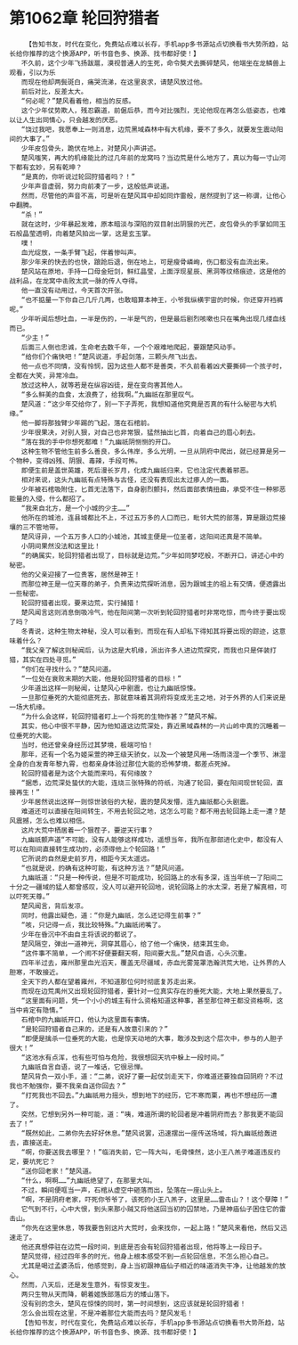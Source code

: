 # 第1062章 轮回狩猎者
        【告知书友，时代在变化，免费站点难以长存，手机app多书源站点切换看书大势所趋，站长给你推荐的这个换源APP，听书音色多、换源、找书都好使！】
       不久前，这个少年飞扬跋扈，漠视普通人的生死，命令獒犬去撕碎楚风，他端坐在龙鳞兽上观看，引以为乐
       而现在他却两鬓斑白，痛哭流涕，在这里哀求，请楚风放过他。
       前后对比，反差太大。
       “何必呢？”楚风看着他，相当的反感。
       这个少年仗势欺人，残忍霸道，前倨后恭，而今对比强烈，无论他现在再怎么低姿态，也难以让人生出同情心，只会越发的厌恶。
       “饶过我吧，我愿奉上一则消息，边荒黑域森林中有大机缘，要不了多久，就要发生震动阳间的大事了。”
       少年皮包骨头，跪伏在地上，对楚风小声讲述。
       楚风嗤笑，再大的机缘能比的过几年前的龙窝吗？当边荒是什么地方了，真以为每一寸山河下都有玄妙，另有乾坤？
       “是真的，你听说过轮回狩猎者吗？！”
       少年声音虚弱，努力向前凑了一步，这般低声说道。
       然而，尽管他的声音不高，可是听在楚风耳中却如同炸雷般，居然提到了这一称谓，让他心中翻腾。
       “杀！”
       就在这时，少年暴起发难，原本暗淡与深陷的双目射出阴狠的光芒，皮包骨头的手掌如同玉石般晶莹透明，向着楚风拍出一掌，这是玄玉掌。
       噗！
       血光绽放，一条手臂飞起，伴着惨叫声。
       那少年来的快去的也快，踉跄后退，倒在地上，可是瘦骨嶙峋，伤口都没有血流出来。
       楚风站在原地，手持一口母金短剑，鲜红晶莹，上面浮现星辰、黑洞等纹络痕迹，这是他的战利品，在龙窝中击败太武一脉的传人夺得。
       他一直没有动用过，今天首次开张。
       “也不掂量一下你自己几斤几两，也敢暗算本神王，小爷我纵横宇宙的时候，你还穿开裆裤呢。”
       少年听闻后想吐血，一半是伤的，一半是气的，但是最后剧烈咳嗽也只在嘴角出现几缕血线而已。
       “少主！”
       后面三人倒也忠诚，生命老去数千年，一个个艰难地爬起，要跟楚风动手。
       “给你们个痛快吧！”楚风说道，手起剑落，三颗头颅飞出去。
       他一点也不同情，没有怜悯，因为这些人都不是善类，不久前看着凶犬要撕碎一个孩子时，全都在大笑，异常冷血。
       放过这种人，就等若是在纵容凶徒，是在变向害其他人。
       “多么鲜美的血食，太浪费了，给我啊。”九幽祇在那里叹气。
       楚风道：“这少年交给你了，别一下子弄死，我想知道他究竟是否真的有什么秘密与大机缘。”
       他一脚将那独臂少年踢的飞起，落在石棺前。
       少年很果决，对别人狠，对自己也非常狠，猛然抽出匕首，向着自己的眉心刺去。
       “落在我的手中你想死都难！”九幽祇阴恻恻的开口。
       这种生物不管他生前多么善良，多么伟岸，多么光明，一旦从阴府中爬出，就已经算是另一个物种，变得凶残、阴狠、毒辣，手段可怖。
       即便生前是盖世英雄，死后漫长岁月，化成九幽祇归来，它也注定代表着邪恶。
       相对来说，这头九幽祇有点特殊与古怪，还没有表现出太过瘆人的一面。
       少年被石棺吸附住，匕首无法落下，自身剧烈颤抖，然后面部表情扭曲，承受不住一种邪恶能量的入侵，什么都招了。
       “我来自北方，是一个小城的少主……”
       他所在的城池，连县城都比不上，不过五万多的人口而已，毗邻大荒的部落，算是跟边荒接壤的三不管地带。
       楚风讶异，一个五万多人口的小城池，其城主便是一位圣者，这阳间还真是不简单。
       小阴间果然没法和这里比！
       “的确属实，轮回狩猎者出现了，目标就是边荒。”少年如同梦呓般，不断开口，讲述心中的秘密。
       他的父亲迎接了一位贵客，居然是神王！
       而那位神王是一位天尊的弟子，负责来边荒探听消息，因为跟城主的祖上有交情，便透露出一些秘密。
       轮回狩猎者出现，要来边荒，实行捕猎！
       楚风闻言这则消息倒吸冷气，他在阳间第一次听到轮回狩猎者时非常吃惊，而今终于要出现了吗？
       冬青说，这种生物太神秘，没人可以看到，而现在有人却私下得知其将要出现的踪迹，这意味着什么？
       “我父亲了解这则秘闻后，认为这是大机缘，派出许多人进边荒探究，而我也只是佯装打猎，其实在四处寻觅。”
       “你们在寻找什么？”楚风问道。
       “一位处在衰败末期的大能，他是轮回狩猎者的目标！”
       少年道出这样一则秘闻，让楚风心中剧震，也让九幽祇惊悚。
       一旦那位垂死的大能彻底死去，那就意味着其洞府将变成无主之地，对于外界的人们来说是一场大机缘。
       “为什么会这样，轮回狩猎者盯上一个将死的生物作甚？”楚风不解。
       其实，他心中很不平静，因为他知道这边荒深处，靠近黑域森林的一片山岭中真的沉睡着一位垂死的大能。
       当时，他还曾亲身经历过其梦境，极端可怕！
       那年，还有一个名为姬采萱的神王级天骄女，以及一个被楚风用一场雨浇湿一个季节、淋湿全身的白发青年黎九霄，也都亲身体验过那位大能的恐怖梦境，都差点死掉。
       轮回狩猎者是为这个大能而来吗，有何缘故？
       “据悉，边荒深处蛰伏的大能，连烧三张特殊的符纸，沟通了轮回，要在阳间现世轮回，直接再生！”
       少年居然说出这样一则惊世骇俗的大秘，震的楚风发懵，连九幽祇都心头剧震。
       难道还可以直接在阳间转生，不用去轮回之地，这怎么可能？都不用去轮回路上走一遭？楚风震撼，怎么也难以相信。
       这片大荒中栖居着一个狠茬子，要逆天行事？
       九幽祇颤声道“不可能，没有人能够这样成功，遥想当年，我所在那部进化史中，都没有人可以在阳间直接转生成功的，必须得他上个轮回路！”
       它所说的自然是史前岁月，相距今天太遥远。
       “也就是说，的确有这种可能，有这种方法？”楚风问道。
       九幽祇道：“只是一种传说，但是不可能成功，轮回路上的水有多深，连当年统一了阳间二十分之一疆域的猛人都曾感叹，没人可以避开轮回地，说轮回路上的水太深，若是了解真相，可以吓死天尊。”
       楚风闻言，背后发凉。
       同时，他露出疑色，道：“你是九幽祇，怎么还记得生前事？”
       “咳，只记得一点，我比较特殊。”九幽祇闭嘴了。
       少年在昏沉中不由自主将该说的都说了。
       楚风隔空，弹出一道神光，洞穿其眉心，给了他一个痛快，结束其生命。
       “这件事不简单，一个闹不好便要翻天啊，阳间要大乱。”楚风自语，心头沉重。
       四年半过去，雍州那里血光滔天，覆盖无尽疆域，赤血光雾笼罩浩瀚洪荒大地，让外界的人胆寒，不敢接近。
       全天下的人都在望着雍州，不知道那位何时彻底复苏走出来。
       而现在边荒禹州又出现轮回狩猎者，要针对一位真实存在的垂死大能，大地上果然要乱了。
       “这里面有问题，凭一个小小的城主有什么资格知道这种事，甚至那位神王都没资格啊，这当中肯定有隐情。”
       石棺中的九幽祇开口，他认为这里面有事情。
       “是轮回狩猎者自己来的，还是有人故意引来的？”
       “即便是擒杀一位垂死的大能，也是惊天动地的大事，敢涉及到这个层次中，参与的人胆子很大！”
       “这池水有点浑，也有些可怕与危险，我很想回天坑中躲上一段时间。”
       九幽祇自言自语，说了一堆话，它很忌惮。
       楚风背负一双小手，道：“二弟，说好了要一起仗剑走天下，你难道还要独自回阴府？不过我也不勉强你，要不我亲自送你回去？”
       “打死我也不回去。”九幽祇用力摇头，想到地下的经历，它不寒而栗，再也不想经历一遭了。
       突然，它想到另外一种可能，道：“咦，难道所谓的轮回者是冲着阴府而去？那我更不能回去了！”
       “既然如此，二弟你先去好好休息。”楚风说罢，迅速摆出一座传送场域，将九幽祇给轰进去，直接送走。
       “啊，你要送我去哪里？！”临消失前，它一阵大叫，毛骨悚然，这小王八羔子难道违反约定，要坑死它？
       “送你回老家！”楚风道。
       “什么，啊啊……”九幽祇绝望了，在那里大叫。
       不过，瞬间便哐当一声，石棺从虚空中砸落而出，坠落在一座山头上。
       “啊，不是阴府老家，吓死你爷爷了，该死的小王八羔子，这里是……雷击山？！这个孽障！”
       它气到不行，心中大恨，到头来那小贼又将他送回当初的囚禁地，乃是神庙仙子困住它的雷击山。
       “你先在这里休息，等我要告别这片大荒时，会来找你，一起上路！”楚风来看他，然后又迅速走了。
       他还真想停驻在边荒一段时间，到底是否会有轮回狩猎者出现，他将等上一段日子。
       楚风觉得，经过四年多的时光，他身上根本感受不到一点轮回信息，不怎么担心自己。
       尤其是喝过孟婆汤后，他感觉到，身上当初跟神庙仙子相近的味道消失干净，让他越发的放心。
       然而，八天后，还是发生意外，有惊变发生。
       两只生物从天而降，朝着姬族部落后方的矮山落下。
       没有别的念头，楚风在惊悚的同时，第一时间想到，这应该就是轮回狩猎者！
       怎么会出现在这里，不是冲着那位大能而去吗？楚风发毛！
       【告知书友，时代在变化，免费站点难以长存，手机app多书源站点切换看书大势所趋，站长给你推荐的这个换源APP，听书音色多、换源、找书都好使！】